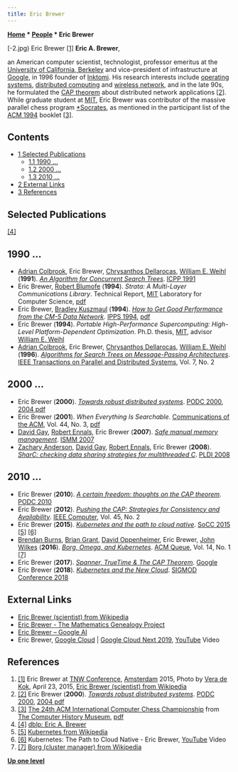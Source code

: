 ```yaml
---
title: Eric Brewer
---
```

**[Home](Home "Home") * [People](People "People") * Eric Brewer**

\[-2.jpg) Eric Brewer <a id="cite-note-1" href="#cite-ref-1">[1]</a>
**Eric A. Brewer**,

an American computer scientist, technologist, professor emeritus at the [University of California, Berkeley](University_of_California,_Berkeley "University of California, Berkeley") and vice-president of infrastructure at [Google](index.php?title=Google&action=edit&redlink=1 "Google (page does not exist)"), in 1996 founder of [Inktomi](https://en.wikipedia.org/wiki/Inktomi).
His research interests include [operating systems](https://en.wikipedia.org/wiki/Operating_system), [distributed computing](https://en.wikipedia.org/wiki/Distributed_computing) and [wireless network](https://en.wikipedia.org/wiki/Wireless_network), and in the late 90s, he formulated the [CAP theorem](https://en.wikipedia.org/wiki/CAP_theorem) about distributed network applications <a id="cite-note-2" href="#cite-ref-2">[2]</a>.
While graduate student at [MIT](Massachusetts_Institute_of_Technology "Massachusetts Institute of Technology"), Eric Brewer was contributor of the massive parallel chess program [\*Socrates](Star_Socrates "Star Socrates"), as mentioned in the participant list of the [ACM 1994](ACM_1994 "ACM 1994") booklet <a id="cite-note-3" href="#cite-ref-3">[3]</a>.

## Contents

- [1 Selected Publications](#selected-publications)
  - [1.1 1990 ...](#1990-...)
  - [1.2 2000 ...](#2000-...)
  - [1.3 2010 ...](#2010-...)
- [2 External Links](#external-links)
- [3 References](#references)

## Selected Publications

<a id="cite-note-4" href="#cite-ref-4">[4]</a>

## 1990 ...

- [Adrian Colbrook](https://dblp.uni-trier.de/pers/hd/c/Colbrook:Adrian), Eric Brewer, [Chrysanthos Dellarocas](https://scholar.google.com/citations?user=bqKW7NkAAAAJ&hl=en), [William E. Weihl](Mathematician#WEWeihl "Mathematician") (**1991**). *[An Algorithm for Concurrent Search Trees](https://www.semanticscholar.org/paper/An-Algorithm-for-Concurrent-Search-Trees-Colbrook-Brewer/e2b72ac07385bdd5497821d1e07b4ae4b2a4553c)*. [ICPP 1991](https://dblp.uni-trier.de/db/conf/icpp/icpp1991-3.html)
- Eric Brewer, [Robert Blumofe](Robert_Blumofe "Robert Blumofe") (**1994**). *Strata: A Multi-Layer Communications Library*. Technical Report, [MIT](Massachusetts_Institute_of_Technology "Massachusetts Institute of Technology") Laboratory for Computer Science, [pdf](http://supertech.csail.mit.edu/papers/strata.pdf)
- Eric Brewer, [Bradley Kuszmaul](Bradley_Kuszmaul "Bradley Kuszmaul") (**1994**). *[How to Get Good Performance from the CM-5 Data Network](https://ieeexplore.ieee.org/document/288205)*. [IPPS 1994](https://dblp.uni-trier.de/db/conf/ipps/ipps1994.html), [pdf](https://people.eecs.berkeley.edu/~prabal/resources/osprelim/BK94.pdf)
- Eric Brewer (**1994**).  *Portable High-Performance Supercomputing: High-Level Platform-Dependent Optimization*. Ph.D. thesis, [MIT](Massachusetts_Institute_of_Technology "Massachusetts Institute of Technology"), advisor [William E. Weihl](Mathematician#WEWeihl "Mathematician")
- [Adrian Colbrook](https://dblp.uni-trier.de/pers/hd/c/Colbrook:Adrian), Eric Brewer, [Chrysanthos Dellarocas](https://scholar.google.com/citations?user=bqKW7NkAAAAJ&hl=en), [William E. Weihl](Mathematician#WEWeihl "Mathematician") (**1996**). *[Algorithms for Search Trees on Message-Passing Architectures](https://ieeexplore.ieee.org/document/485500)*. [IEEE Transactions on Parallel and Distributed Systems](IEEE#TPDS "IEEE"), Vol. 7, No. 2

## 2000 ...

- Eric Brewer (**2000**). *[Towards robust distributed systems](https://dl.acm.org/citation.cfm?id=343502)*. [PODC 2000](https://dblp.uni-trier.de/db/conf/podc/podc2000.html), [2004 pdf](https://people.eecs.berkeley.edu/~brewer/cs262b-2004/PODC-keynote.pdf)
- Eric Brewer (**2001**). *When Everything Is Searchable*. [Communications of the ACM](ACM#Communications "ACM"), Vol. 44, No. 3, [pdf](https://people.eecs.berkeley.edu/~brewer/papers/searchable.pdf)
- [David Gay](https://genealogy.math.ndsu.nodak.edu/id.php?id=70113), [Robert Ennals](https://dblp.uni-trier.de/pers/hd/e/Ennals:Robert), Eric Brewer (**2007**). *[Safe manual memory management](https://dl.acm.org/citation.cfm?id=1296911)*. [ISMM 2007](https://dblp.uni-trier.de/db/conf/iwmm/ismm2007.html)
- [Zachary Anderson](https://scholar.google.com/citations?user=6GidxCoAAAAJ&hl=en), [David Gay](https://genealogy.math.ndsu.nodak.edu/id.php?id=70113), [Robert Ennals](https://dblp.uni-trier.de/pers/hd/e/Ennals:Robert), Eric Brewer (**2008**). *[SharC: checking data sharing strategies for multithreaded C](https://dl.acm.org/citation.cfm?id=1375600)*. [PLDI 2008](https://dblp.uni-trier.de/db/conf/pldi/pldi2008.html)

## 2010 ...

- Eric Brewer (**2010**). *[A certain freedom: thoughts on the CAP theorem](https://dl.acm.org/citation.cfm?id=1835701)*. [PODC 2010](https://dblp.uni-trier.de/db/conf/podc/podc2010.html)
- Eric Brewer (**2012**). *[Pushing the CAP: Strategies for Consistency and Availability](https://dl.acm.org/citation.cfm?id=2360957)*. [IEEE Computer](IEEE#Computer "IEEE"), Vol. 45, No. 2
- Eric Brewer (**2015**). *[Kubernetes and the path to cloud native](https://www.semanticscholar.org/paper/Kubernetes-and-the-path-to-cloud-native-Brewer/da743c6e2fd08e2a04377bf7979f370753f39abe)*. [SoCC 2015](https://dblp.uni-trier.de/db/conf/cloud/socc2015.html) <a id="cite-note-5" href="#cite-ref-5">[5]</a> <a id="cite-note-6" href="#cite-ref-6">[6]</a>
- [Brendan Burns](https://github.com/brendandburns), [Brian Grant](https://github.com/bgrant0607), [David Oppenheimer](https://ai.google/research/people/DavidOppenheimer/), Eric Brewer, [John Wilkes](https://ai.google/research/people/JohnWilkes/) (**2016**). *[Borg, Omega, and Kubernetes](https://ai.google/research/pubs/pub44843)*. [ACM Queue](ACM#Queue "ACM"), Vol. 14, No. 1 <a id="cite-note-7" href="#cite-ref-7">[7]</a>
- Eric Brewer (**2017**). *[Spanner, TrueTime & The CAP Theorem](https://ai.google/research/pubs/pub45855)*. [Google](index.php?title=Google&action=edit&redlink=1 "Google (page does not exist)")
- Eric Brewer (**2018**). *[Kubernetes and the New Cloud](https://dl.acm.org/citation.cfm?id=3183725)*. [SIGMOD Conference 2018](https://dblp.uni-trier.de/db/conf/sigmod/sigmod2018.html)

## External Links

- [Eric Brewer (scientist) from Wikipedia](<https://en.wikipedia.org/wiki/Eric_Brewer_(scientist)>)
- [Eric Brewer - The Mathematics Genealogy Project](https://genealogy.math.ndsu.nodak.edu/id.php?id=67451)
- [Eric Brewer – Google AI](https://ai.google/research/people/EricBrewer/)
- Eric Brewer, [Google Cloud](https://en.wikipedia.org/wiki/Google_Cloud_Platform) | [Google Cloud Next 2019](https://cloud.withgoogle.com/next/sf/), [YouTube](https://en.wikipedia.org/wiki/YouTube) Video

## References

1. <a id="cite-ref-1" href="#cite-note-1">[1]</a> Eric Brewer at [TNW Conference](https://en.wikipedia.org/wiki/The_Next_Web), [Amsterdam](https://en.wikipedia.org/wiki/Amsterdam) 2015, Photo by [Vera de Kok](https://commons.wikimedia.org/wiki/User:1Veertje), April 23, 2015, [Eric Brewer (scientist) from Wikipedia](<https://en.wikipedia.org/wiki/Eric_Brewer_(scientist)>)
1. <a id="cite-ref-2" href="#cite-note-2">[2]</a> Eric Brewer (**2000**). *[Towards robust distributed systems](https://dl.acm.org/citation.cfm?id=343502)*. [PODC 2000](https://dblp.uni-trier.de/db/conf/podc/podc2000.html), [2004 pdf](https://people.eecs.berkeley.edu/~brewer/cs262b-2004/PODC-keynote.pdf)
1. <a id="cite-ref-3" href="#cite-note-3">[3]</a> [The 24th ACM International Computer Chess Championship](http://www.computerhistory.org/chess/full_record.php?iid=doc-431614f6cceea) from [The Computer History Museum](The_Computer_History_Museum "The Computer History Museum"), [pdf](http://archive.computerhistory.org/projects/chess/related_materials/text/3-1%20and%203-2%20and%203-3%20and%204-3.1994_24th_ICCC/1994%20ICCC.062303013.sm.pdf)
1. <a id="cite-ref-4" href="#cite-note-4">[4]</a> [dblp: Eric A. Brewer](https://dblp.uni-trier.de/pers/hd/b/Brewer:Eric_A=)
1. <a id="cite-ref-5" href="#cite-note-5">[5]</a> [Kubernetes from Wikipedia](https://en.wikipedia.org/wiki/Kubernetes)
1. <a id="cite-ref-6" href="#cite-note-6">[6]</a> Kubernetes: The Path to Cloud Native - Eric Brewer, [YouTube](https://en.wikipedia.org/wiki/YouTube) Video
1. <a id="cite-ref-7" href="#cite-note-7">[7]</a> [Borg (cluster manager) from Wikipedia](<https://en.wikipedia.org/wiki/Borg_(cluster_manager)>)

**[Up one level](People "People")**

